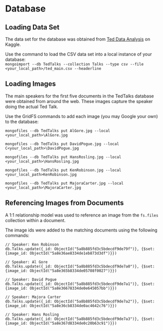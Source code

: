# Database

## Loading Data Set
The data set for the database was obtained from [Ted Data Analysis](https://www.kaggle.com/rounakbanik/ted-data-analysis/data) on Kaggle.

Use the command to load the CSV data set into a local instance of your database: <br/>
`mongoimport --db TedTalks --collection Talks --type csv --file <your_local_path>/ted_main.csv --headerline`

## Loading Images
The main speakers for the first five documents in the TedTalks database were obtained from around the web. These images capture the speaker doing the actual Ted Talk.
 
 Use the GridFS commands to add each image (you may Google your own) to the database: <br/>
```
mongofiles --db TedTalks put AlGore.jpg --local <your_local_path>\AlGore.jpg

mongofiles --db TedTalks put DavidPogue.jpg --local C<your_local_path>\DavidPogue.jpg

mongofiles --db TedTalks put HansRosling.jpg --local <your_local_path>\HansRosling.jpg

mongofiles --db TedTalks put KenRobinson.jpg --local <your_local_path>KenRobinson.jpg

mongofiles --db TedTalks put MajoraCarter.jpg --local <your_local_path>\MajoraCarter.jpg
```

## Referencing Images from Documents
A 1:1 relationship model was used to reference an image from the `fs.files` collection within a document. 

The image ids were added to the matching documents using the following commands: <br/>
```
// Speaker: Ken Robinson
db.Talks.update({_id: ObjectId("5a8b885fd3c5bdecdf9de79f")}, {$set: {image_id: ObjectId("5a8e36ae8334de1eb873d3df")}})

// Speaker: Al Gore
db.Talks.update({_id: ObjectId("5a8b885fd3c5bdecdf9de7a0")}, {$set: {image_id: ObjectId("5a8e365b8334de05708f0027")}})

// Speaker: David Pogue
db.Talks.update({_id: ObjectId("5a8b885fd3c5bdecdf9de7a1")}, {$set: {image_id: ObjectId("5a8e36678334de0e645057bb")}})

// Speaker: Majora Carter
db.Talks.update({_id: ObjectId("5a8b885fd3c5bdecdf9de7a2")}, {$set: {image_id: ObjectId("5a8e36cb8334de0ac4642c76")}})

// Speaker: Hans Rosling
db.Talks.update({_id: ObjectId("5a8b885fd3c5bdecdf9de7a3")}, {$set: {image_id: ObjectId("5a8e367d8334de0c20b63c91")}})
```
